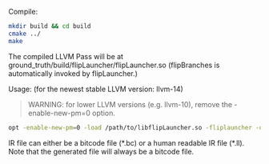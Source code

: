 Compile:

```bash
mkdir build && cd build
cmake ../
make
```

The compiled LLVM Pass will be at ground_truth/build/flipLauncher/flipLauncher.so
(flipBranches is automatically invoked by flipLauncher.)

Usage: (for the newest stable LLVM version: llvm-14)

> WARNING: for lower LLVM versions (e.g. llvm-10), remove the -enable-new-pm=0 option.

```bash
opt -enable-new-pm=0 -load /path/to/libflipLauncher.so -fliplauncher -o <output bitcode> <input IR file>
```

IR file can either be a bitcode file (\*.bc) or a human readable IR file (\*.ll). 
Note that the generated file will always be a bitcode file. 